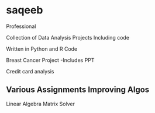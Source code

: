# saqeeb
Professional

Collection of Data Analysis Projects Including code

Written in Python and R Code

Breast Cancer Project
-Includes PPT

Credit card analysis

Various Assignments Improving Algos
-

Linear Algebra Matrix Solver

